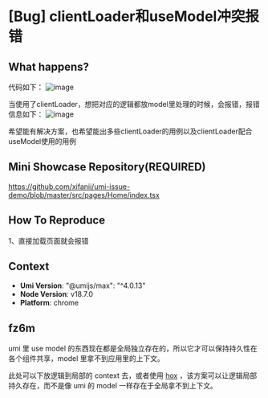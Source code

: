 # [Bug] clientLoader和useModel冲突报错

<!--
感谢您向我们反馈问题，为了高效的解决问题，我们期望你能提供以下信息：
-->

## What happens?

代码如下：
![image](https://user-images.githubusercontent.com/9626111/188605035-b70e2027-1cbc-4cdf-bd32-bb418261e887.png)

当使用了clientLoader，想把对应的逻辑都放model里处理的时候，会报错，报错信息如下：
![image](https://user-images.githubusercontent.com/9626111/188605527-9f49f6e9-39f1-4536-874c-3cff9473fc0f.png)

希望能有解决方案，也希望能出多些clientLoader的用例以及clientLoader配合useModel使用的用例

## Mini Showcase Repository(REQUIRED)

https://github.com/xifanii/umi-issue-demo/blob/master/src/pages/Home/index.tsx

## How To Reproduce

1、直接加载页面就会报错

<!-- 请提供复现链接/步骤，错误日志以及相关配置 -->

## Context

- **Umi Version**: "@umijs/max": "^4.0.13"
- **Node Version**: v18.7.0
- **Platform**: chrome

## fz6m

umi 里 use model 的东西现在都是全局独立存在的，所以它才可以保持持久性在各个组件共享，model 里拿不到应用里的上下文。

此处可以下放逻辑到局部的 context 去，或者使用 [hox](https://github.com/umijs/hox) ，该方案可以让逻辑局部持久存在，而不是像 umi 的 model 一样存在于全局拿不到上下文。
